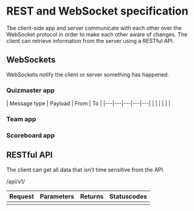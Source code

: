 # REST and WebSocket specification
Tbe client-side app and server communicate with each other over the WebSocket protocol in order to make each other aware of changes. The client can retrieve information from the server using a RESTful API.

## WebSockets
WebSockets notify the client or server something has happened.

### Quizmaster app
| Message type | Payload | From | To |
|---|---|---|---|---|
|   |   |   |   |   |

### Team app


### Scoreboard app


## RESTful API
The client can get all data that isn't time sensitive from the API.

/api/v1/

| Request | Parameters | Returns | Statuscodes
|---|---|---|---|
|   |   |   |   |